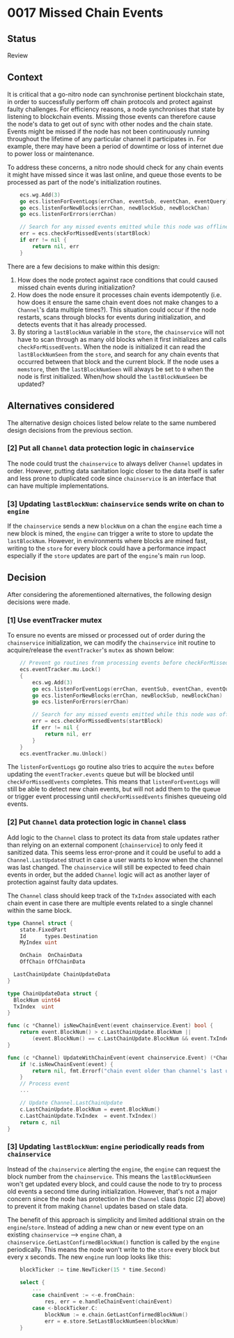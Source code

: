 # 0017 Missed Chain Events

## Status

Review

## Context

It is critical that a go-nitro node can synchronise pertinent blockchain state, in order to successfully perform off chain protocols and protect against faulty challenges. For efficiency reasons, a node synchronises that state by listening to blockchain events. Missing those events can therefore cause the node's data to get out of sync with other nodes and the chain state. Events might be missed if the node has not been continuously running throughout the lifetime of any particular channel it participates in. For example, there may have been a period of downtime or loss of internet due to power loss or maintenance.

To address these concerns, a nitro node should check for any chain events it might have missed since it was last online, and queue those events to be processed as part of the node's initialization routines.

```go
	ecs.wg.Add(3)
	go ecs.listenForEventLogs(errChan, eventSub, eventChan, eventQuery)
	go ecs.listenForNewBlocks(errChan, newBlockSub, newBlockChan)
	go ecs.listenForErrors(errChan)

	// Search for any missed events emitted while this node was offline
	err = ecs.checkForMissedEvents(startBlock)
	if err != nil {
		return nil, err
	}
```

There are a few decisions to make within this design:

1. How does the node protect against race conditions that could caused missed chain events during initialization?
2. How does the node ensure it processes chain events idempotently (i.e. how does it ensure the same chain event does not make changes to a `Channel`'s data multiple times?). This situation could occur if the node restarts, scans through blocks for events during initialization, and detects events that it has already processed.
3. By storing a `lastBlockNum` variable in the `store`, the `chainservice` will not have to scan through as many old blocks when it first initializes and calls `checkForMissedEvents`. When the node is initialized it can read the `lastBlockNumSeen` from the `store`, and search for any chain events that occurred between that block and the current block. If the node uses a `memstore`, then the `lastBlockNumSeen` will always be set to `0` when the node is first initialized. When/how should the `lastBlockNumSeen` be updated?

## Alternatives considered

The alternative design choices listed below relate to the same numbered design decisions from the previous section.

### [2] Put all `Channel` data protection logic in `chainservice`

The node could trust the `chainservice` to always deliver `Channel` updates in order. However, putting data sanitation logic closer to the data itself is safer and less prone to duplicated code since `chainservice` is an interface that can have multiple implementations.

### [3] Updating `lastBlockNum`: `chainservice` sends write on chan to `engine`

If the `chainservice` sends a new `blockNum` on a chan the `engine` each time a new block is mined, the `engine` can trigger a write to store to update the `lastBlockNum`. However, in environments where blocks are mined fast, writing to the `store` for every block could have a performance impact especially if the `store` updates are part of the `engine`'s main `run` loop.

## Decision

After considering the aforementioned alternatives, the following design decisions were made.

### [1] Use eventTracker mutex

To ensure no events are missed or processed out of order during the `chainservice` initialization, we can modify the `chainservice` init routine to acquire/release the `eventTracker`'s `mutex` as shown below:

```go
	// Prevent go routines from processing events before checkForMissedEvents completes
	ecs.eventTracker.mu.Lock()
	{
		ecs.wg.Add(3)
		go ecs.listenForEventLogs(errChan, eventSub, eventChan, eventQuery)
		go ecs.listenForNewBlocks(errChan, newBlockSub, newBlockChan)
		go ecs.listenForErrors(errChan)

		// Search for any missed events emitted while this node was offline
		err = ecs.checkForMissedEvents(startBlock)
		if err != nil {
			return nil, err
		}
	}
	ecs.eventTracker.mu.Unlock()
```

The `listenForEventLogs` go routine also tries to acquire the `mutex` before updating the `eventTracker.events` queue but will be blocked until `checkForMissedEvents` completes. This means that `listenForEventLogs` will still be able to detect new chain events, but will not add them to the queue or trigger event processing until `checkForMissedEvents` finishes queueing old events.

### [2] Put `Channel` data protection logic in `Channel` class

Add logic to the `Channel` class to protect its data from stale updates rather than relying on an external component (`chainservice`) to only feed it sanitized data. This seems less error-prone and it could be useful to add a `Channel.LastUpdated` struct in case a user wants to know when the channel was last changed. The `chainservice` will still be expected to feed chain events in order, but the added `Channel` logic will act as another layer of protection against faulty data updates.

The `Channel` class should keep track of the `TxIndex` associated with each chain event in case there are multiple events related to a single channel within the same block.

```go
type Channel struct {
	state.FixedPart
	Id      types.Destination
	MyIndex uint

	OnChain  OnChainData
	OffChain OffChainData

  LastChainUpdate ChainUpdateData
}

type ChainUpdateData struct {
  BlockNum uint64
  TxIndex  uint
}

func (c *Channel) isNewChainEvent(event chainservice.Event) bool {
	return event.BlockNum() > c.LastChainUpdate.BlockNum ||
		(event.BlockNum() == c.LastChainUpdate.BlockNum && event.TxIndex() > c.LastChainUpdate.TxIndex)
}

func (c *Channel) UpdateWithChainEvent(event chainservice.Event) (*Channel, error) {
	if !c.isNewChainEvent(event) {
		return nil, fmt.Errorf("chain event older than channel's last update")
	}
	// Process event
	...

	// Update Channel.LastChainUpdate
	c.LastChainUpdate.BlockNum = event.BlockNum()
	c.LastChainUpdate.TxIndex  = event.TxIndex()
	return c, nil
}
```

### [3] Updating `lastBlockNum`: `engine` periodically reads from `chainservice`

Instead of the `chainservice` alerting the `engine`, the `engine` can request the block number from the `chainservice`. This means the `lastBlockNumSeen` won't get updated every block, and could cause the node to try to process old events a second time during initialization. However, that's not a major concern since the node has protection in the `Channel` class (topic [2] above) to prevent it from making `Channel` updates based on stale data.

The benefit of this approach is simplicity and limited additional strain on the `engine`/`store`. Instead of adding a new chan or new event type on an existing `chainservice` --> `engine` chan, a `chainservice.GetLastConfirmedBlockNum()` function is called by the `engine` periodically. This means the node won't write to the `store` every block but every x seconds. The new `engine` run loop looks like this:

```go
	blockTicker := time.NewTicker(15 * time.Second)

	select {
		...
		case chainEvent := <-e.fromChain:
			res, err = e.handleChainEvent(chainEvent)
		case <-blockTicker.C:
			blockNum := e.chain.GetLastConfirmedBlockNum()
			err = e.store.SetLastBlockNumSeen(blockNum)
	}
```

